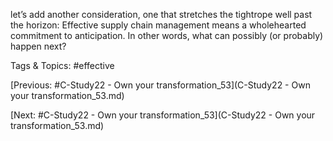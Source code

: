 let’s add another consideration, one that stretches the 
tightrope well past the horizon:
Effective supply chain management means a 
wholehearted commitment to anticipation. In other 
words, what can possibly (or probably) happen next?

   Tags & Topics:
   #effective

[Previous: #C-Study22 - Own your transformation_53](C-Study22 - Own your transformation_53.md)

[Next: #C-Study22 - Own your transformation_53](C-Study22 - Own your transformation_53.md)